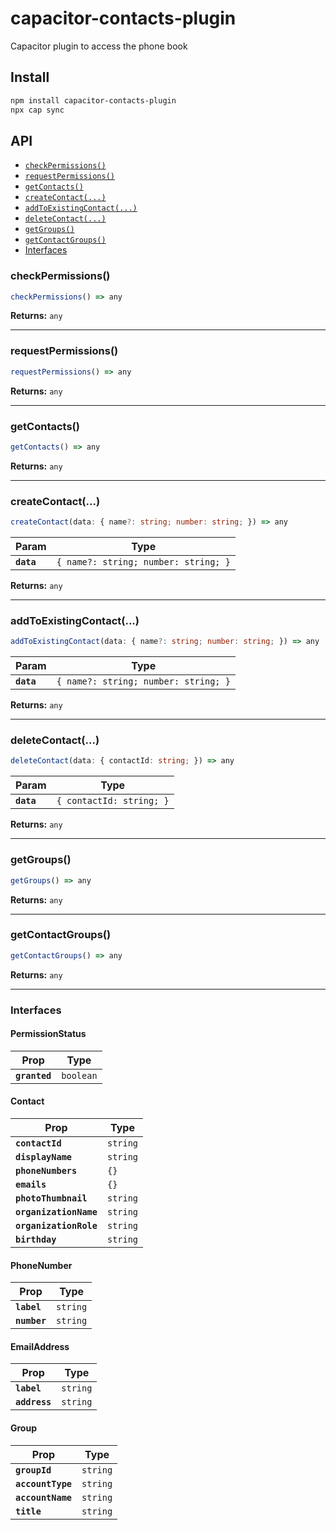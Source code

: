 # capacitor-contacts-plugin

Capacitor plugin to access the phone book

## Install

```bash
npm install capacitor-contacts-plugin
npx cap sync
```

## API

<docgen-index>

* [`checkPermissions()`](#checkpermissions)
* [`requestPermissions()`](#requestpermissions)
* [`getContacts()`](#getcontacts)
* [`createContact(...)`](#createcontact)
* [`addToExistingContact(...)`](#addtoexistingcontact)
* [`deleteContact(...)`](#deletecontact)
* [`getGroups()`](#getgroups)
* [`getContactGroups()`](#getcontactgroups)
* [Interfaces](#interfaces)

</docgen-index>

<docgen-api>
<!--Update the source file JSDoc comments and rerun docgen to update the docs below-->

### checkPermissions()

```typescript
checkPermissions() => any
```

**Returns:** <code>any</code>

--------------------


### requestPermissions()

```typescript
requestPermissions() => any
```

**Returns:** <code>any</code>

--------------------


### getContacts()

```typescript
getContacts() => any
```

**Returns:** <code>any</code>

--------------------


### createContact(...)

```typescript
createContact(data: { name?: string; number: string; }) => any
```

| Param      | Type                                            |
| ---------- | ----------------------------------------------- |
| **`data`** | <code>{ name?: string; number: string; }</code> |

**Returns:** <code>any</code>

--------------------


### addToExistingContact(...)

```typescript
addToExistingContact(data: { name?: string; number: string; }) => any
```

| Param      | Type                                            |
| ---------- | ----------------------------------------------- |
| **`data`** | <code>{ name?: string; number: string; }</code> |

**Returns:** <code>any</code>

--------------------


### deleteContact(...)

```typescript
deleteContact(data: { contactId: string; }) => any
```

| Param      | Type                                |
| ---------- | ----------------------------------- |
| **`data`** | <code>{ contactId: string; }</code> |

**Returns:** <code>any</code>

--------------------


### getGroups()

```typescript
getGroups() => any
```

**Returns:** <code>any</code>

--------------------


### getContactGroups()

```typescript
getContactGroups() => any
```

**Returns:** <code>any</code>

--------------------


### Interfaces


#### PermissionStatus

| Prop          | Type                 |
| ------------- | -------------------- |
| **`granted`** | <code>boolean</code> |


#### Contact

| Prop                   | Type                |
| ---------------------- | ------------------- |
| **`contactId`**        | <code>string</code> |
| **`displayName`**      | <code>string</code> |
| **`phoneNumbers`**     | <code>{}</code>     |
| **`emails`**           | <code>{}</code>     |
| **`photoThumbnail`**   | <code>string</code> |
| **`organizationName`** | <code>string</code> |
| **`organizationRole`** | <code>string</code> |
| **`birthday`**         | <code>string</code> |


#### PhoneNumber

| Prop         | Type                |
| ------------ | ------------------- |
| **`label`**  | <code>string</code> |
| **`number`** | <code>string</code> |


#### EmailAddress

| Prop          | Type                |
| ------------- | ------------------- |
| **`label`**   | <code>string</code> |
| **`address`** | <code>string</code> |


#### Group

| Prop              | Type                |
| ----------------- | ------------------- |
| **`groupId`**     | <code>string</code> |
| **`accountType`** | <code>string</code> |
| **`accountName`** | <code>string</code> |
| **`title`**       | <code>string</code> |

</docgen-api>
